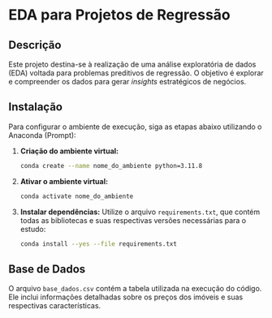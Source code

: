 # EDA para Projetos de Regressão

## Descrição

Este projeto destina-se à realização de uma análise exploratória de dados (EDA) voltada para problemas preditivos de regressão. O objetivo é explorar e compreender os dados para gerar *insights* estratégicos de negócios.

## Instalação

Para configurar o ambiente de execução, siga as etapas abaixo utilizando o Anaconda (Prompt):

1. **Criação do ambiente virtual:**
   ```bash
   conda create --name nome_do_ambiente python=3.11.8
   ```
2. **Ativar o ambiente virtual:**
   ```bash
   conda activate nome_do_ambiente
   ```
3. **Instalar dependências:**
   Utilize o arquivo `requirements.txt`, que contém todas as bibliotecas e suas respectivas versões necessárias para o estudo:
   ```bash
   conda install --yes --file requirements.txt
   ```

## Base de Dados

O arquivo `base_dados.csv` contém a tabela utilizada na execução do código. Ele inclui informações detalhadas sobre os preços dos imóveis e suas respectivas características.
